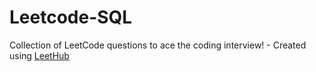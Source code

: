 # Leetcode-SQL
Collection of LeetCode questions to ace the coding interview! - Created using [LeetHub](https://github.com/QasimWani/LeetHub)
